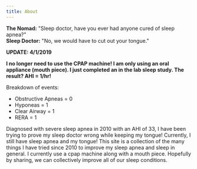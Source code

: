 ```yaml
---
title: About
---
```


**The Nomad:** "Sleep doctor, have you ever had anyone cured of sleep apnea?"<br>
**Sleep Doctor:** "No, we would have to cut out your tongue."

**UPDATE: 4/1/2019**

**I no longer need to use the CPAP machine! I am only using an oral appliance (mouth piece). I just completed an in the lab sleep study. The result? AHI = 1/hr!**

Breakdown of events:

- Obstructive Apneas = 0
- Hyponeas = 1
- Clear Airway = 1
- RERA = 1

Diagnosed with severe sleep apnea in 2010 with an AHI of 33, I have been trying to prove my sleep doctor wrong while keeping my tongue! Currently, I still have sleep apnea and my tongue! This site is a collection of the many things I have tried since 2010 to improve my sleep apnea and sleep in general. I currently use a cpap machine along with a mouth piece. Hopefully by sharing, we can collectively improve all of our sleep conditions.
